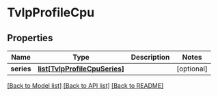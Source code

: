 # TvlpProfileCpu

## Properties
Name | Type | Description | Notes
------------ | ------------- | ------------- | -------------
**series** | [**list[TvlpProfileCpuSeries]**](TvlpProfileCpuSeries.md) |  | [optional] 

[[Back to Model list]](../README.md#documentation-for-models) [[Back to API list]](../README.md#documentation-for-api-endpoints) [[Back to README]](../README.md)


